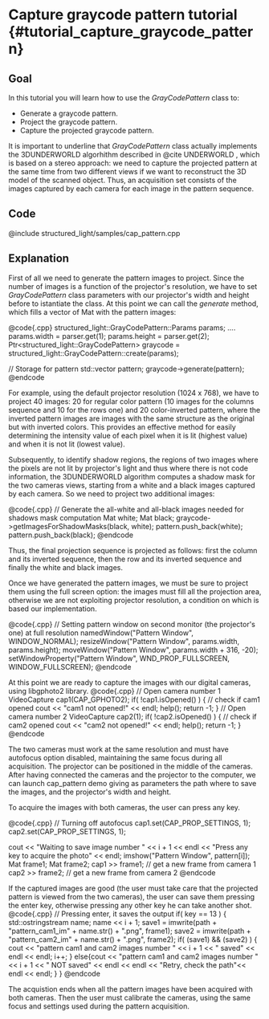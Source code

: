 Capture graycode pattern tutorial {#tutorial_capture_graycode_pattern}
=============

Goal
----

In this tutorial you will learn how to use the *GrayCodePattern* class to:

-   Generate a graycode pattern.
-   Project the graycode pattern.
-   Capture the projected graycode pattern.

It is important to underline that *GrayCodePattern* class actually implements the 3DUNDERWORLD algorhithm described in @cite UNDERWORLD , which is based on a stereo approach: we need to capture the projected pattern at the same time from two different views if we want to reconstruct the 3D model of the scanned object. Thus, an acquisition set consists of the images captured by each camera for each image in the pattern sequence.

Code
----

@include structured_light/samples/cap_pattern.cpp

Explanation
-----------
First of all we need to generate the pattern images to project. Since the number of images is a function of the projector's resolution, we have to set *GrayCodePattern* class parameters with our projector's width and height before to istantiate the class. At this point we can call the *generate* method, which fills a vector of Mat with the pattern images:

@code{.cpp}
structured_light::GrayCodePattern::Params params;
    ....
params.width = parser.get<int>(1);
params.height = parser.get<int>(2);
Ptr<structured_light::GrayCodePattern> graycode = structured_light::GrayCodePattern::create(params);

// Storage for pattern
std::vector<Mat> pattern;
graycode->generate(pattern);
@endcode

For example, using the default projector resolution (1024 x 768), we have to project 40 images: 20 for regular color pattern (10 images for the columns sequence and 10 for the rows one) and 20 color-inverted pattern, where the inverted pattern images are images with the same structure as the original but with inverted colors. This provides an effective method for easily determining the intensity value of each pixel when it is lit (highest value) and when it is not lit (lowest value).

Subsequently, to identify shadow regions, the regions of two images where the pixels are not lit by projector's light and thus where there is not code information, the 3DUNDERWORLD algorithm computes a shadow mask for the two cameras views, starting from a white and a black images captured by each camera. So we need to project two additional images:

@code{.cpp}
// Generate the all-white and all-black images needed for shadows mask computation
Mat white;
Mat black;
graycode->getImagesForShadowMasks(black, white);
pattern.push_back(white);
pattern.push_back(black);
@endcode

Thus, the final projection sequence is projected as follows: first the column and its inverted sequence, then the row and its inverted sequence and finally the white and black images.

Once we have generated the pattern images, we must be sure to project them using the full screen option: the images must fill all the projection area, otherwise we are not exploiting projector resolution, a condition on which is based our implementation.

@code{.cpp}
// Setting pattern window on second monitor (the projector's one) at full resolution
namedWindow("Pattern Window", WINDOW_NORMAL);
resizeWindow("Pattern Window", params.width, params.height);
moveWindow("Pattern Window", params.width + 316, -20);
setWindowProperty("Pattern Window", WND_PROP_FULLSCREEN, WINDOW_FULLSCREEN);
@endcode

At this point we are ready to capture the images with our digital cameras, using libgphoto2 library. 
@code{.cpp}
// Open camera number 1
VideoCapture cap1(CAP_GPHOTO2);
if( !cap1.isOpened() )
{  // check if cam1 opened
   cout << "cam1 not opened!" << endl;
   help();
   return -1;
}
// Open camera number 2
VideoCapture cap2(1);
if( !cap2.isOpened() )
{  // check if cam2 opened
   cout << "cam2 not opened!" << endl;
   help();
   return -1;
}
@endcode

The two cameras must work at the same resolution and must have autofocus option disabled, maintaining the same focus during all acquisition. The projector can be positioned in the middle of the cameras.
After having connected the cameras and the projector to the computer, we can launch cap_pattern demo giving as parameters the path where to save the images, and the projector's width and height.

To acquire the images with both cameras, the user can press any key.

@code{.cpp}
// Turning off autofocus
cap1.set(CAP_PROP_SETTINGS, 1);
cap2.set(CAP_PROP_SETTINGS, 1);

cout << "Waiting to save image number " << i + 1 << endl << "Press any key to acquire the photo" << endl;
imshow("Pattern Window", pattern[i]);
Mat frame1;
Mat frame2;
cap1 >> frame1;  // get a new frame from camera 1
cap2 >> frame2;  // get a new frame from camera 2
@endcode


If the captured images are good (the user must take care that the projected pattern is viewed from the two cameras), the user can save them pressing the enter key, otherwise pressing any other key he can take another shot.
@code{.cpp}
// Pressing enter, it saves the output
if( key == 13 )
{
std::ostringstream name;
name << i + 1;
save1 = imwrite(path + "pattern_cam1_im" + name.str() + ".png", frame1);
save2 = imwrite(path + "pattern_cam2_im" + name.str() + ".png", frame2);
if( (save1) && (save2) )
{
  cout << "pattern cam1 and cam2 images number " << i + 1 << " saved" << endl << endl;
  i++;
}
else{cout << "pattern cam1 and cam2 images number " << i + 1 << " NOT saved" << endl << endl << "Retry, check the path"<< endl << endl;
}
}
@endcode

The acquistion ends when all the pattern images have been acquired with both cameras. Then the user must calibrate the cameras, using the same focus and settings used during the pattern acquisition.
